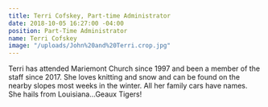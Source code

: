 ```yaml
---
title: Terri Cofskey, Part-time Administrator
date: 2018-10-05 16:27:00 -04:00
position: Part-Time Administrator
name: Terri Cofskey
image: "/uploads/John%20and%20Terri.crop.jpg"
---
```


Terri has attended Mariemont Church since 1997 and been a member of the staff since 2017. She loves knitting and snow and can be found on the nearby slopes most weeks in the winter. All her family cars have names. She hails from Louisiana...Geaux Tigers!
